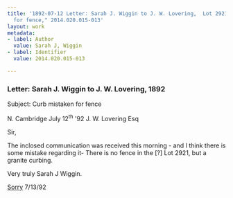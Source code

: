 ```yaml
---
title: '1892-07-12 Letter: Sarah J. Wiggin to J. W. Lovering,  Lot 2921, "curb mistaken
  for fence," 2014.020.015-013'
layout: work
metadata:
- label: Author
  value: Sarah J, Wiggin
- label: Identifier
  value: 2014.020.015-013

---
```

<div class="pages">
<div id="page-1485735">
<h3><a name="page-1485735">Letter: Sarah J. Wiggin to J. W. Lovering, 1892</a></h3>
<div class="page-content">
<p>Subject: Curb mistaken for fence</p>
<p>N. Cambridge July 12<sup>th</sup> '92<span class='line-break'> </span>J. W. Lovering Esq</p>
<p>Sir,</p>
<p>The inclosed <span class='line-break'> </span>communication was received<span class='line-break'> </span>this morning - and I think <span class='line-break'> </span>there is some mistake <span class='line-break'> </span>regarding it- There is no<span class='line-break'> </span>fence in the [?] Lot <span class='line-break'> </span>2921, but a granite curbing.</p>
<p>Very truly <span class='line-break'> </span>Sarah J Wiggin.</p>
<p><u>Sorry</u><span class='line-break'> </span>7/13/92<span class='line-break'> </span></p>
</div>
</div>
<br />
</div>
